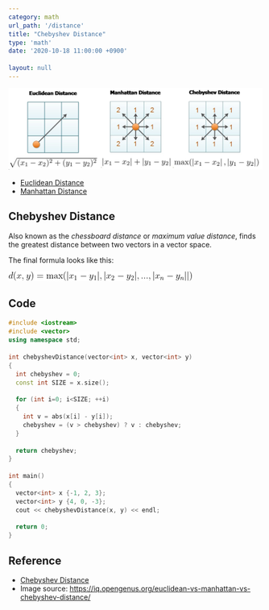 ```yaml
---
category: math
url_path: '/distance'
title: "Chebyshev Distance"
type: 'math'
date: '2020-10-18 11:00:00 +0900'

layout: null
---
```


<img src="/assets/images/math/distance.jpg" alt="Euclidean, manhattan, and chebyshev distance"/>

- [Euclidean Distance](/#/euclidean-distance)
- [Manhattan Distance](/#/manhattan-distance)

## Chebyshev Distance

Also known as the *chessboard distance* or *maximum value distance*, finds the greatest distance between two vectors in a vector space.

The final formula looks like this:

<img src="/assets/images/math/chebyshev-distance-eq.png" alt="Chessboard distance"/>

## Code

```cpp
#include <iostream>
#include <vector>
using namespace std;

int chebyshevDistance(vector<int> x, vector<int> y)
{
  int chebyshev = 0;
  const int SIZE = x.size();

  for (int i=0; i<SIZE; ++i) 
  {
    int v = abs(x[i] - y[i]); 
    chebyshev = (v > chebyshev) ? v : chebyshev;
  }

  return chebyshev;
}

int main()
{
  vector<int> x {-1, 2, 3};
  vector<int> y {4, 0, -3};
  cout << chebyshevDistance(x, y) << endl;

  return 0;
}
```

## Reference
- [Chebyshev Distance](https://en.wikipedia.org/wiki/Chebyshev_distance)
- Image source: https://iq.opengenus.org/euclidean-vs-manhattan-vs-chebyshev-distance/
